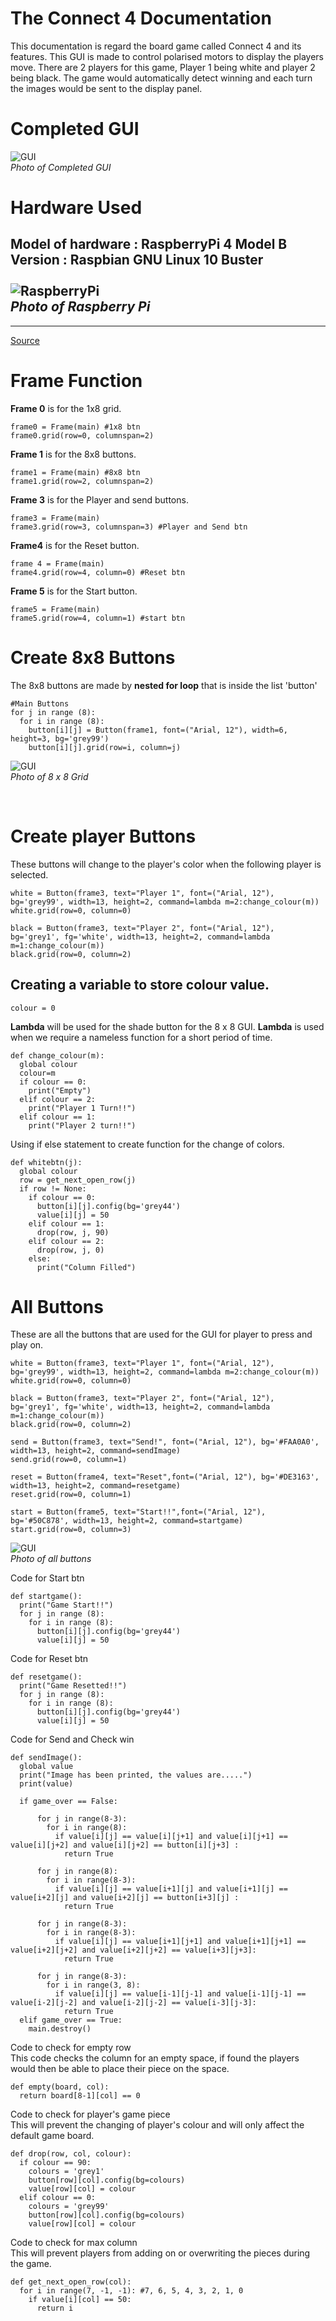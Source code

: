 # The Connect 4 Documentation

This documentation is regard the board game called Connect 4 and its features. This GUI is made to control polarised motors to display the players move. There are 2 players for this game, Player 1 being white and player 2 being black. The game would automatically detect winning and each turn the images would be sent to the display panel.

# Completed GUI
![GUI](/resources/8x8btn.PNG) <br>
*Photo of Completed GUI*

# Hardware Used
**Model of hardware** : RaspberryPi 4 Model B <br>
**Version** : Raspbian GNU Linux 10 Buster <br><br>
![RaspberryPi](/resources/rasp.PNG) <br>
*Photo of Raspberry Pi*
---
---
[Source](https://www.raspberrypi.com/products/raspberry-pi-4-model-b/)

# Frame Function
**Frame 0** is for the 1x8 grid.
```
frame0 = Frame(main) #1x8 btn
frame0.grid(row=0, columnspan=2)
```
**Frame 1** is for the 8x8 buttons. 
```
frame1 = Frame(main) #8x8 btn
frame1.grid(row=2, columnspan=2)
```
**Frame 3** is for the Player and send buttons. 
```
frame3 = Frame(main)
frame3.grid(row=3, columnspan=3) #Player and Send btn
```
**Frame4** is for the Reset button. 
```
frame 4 = Frame(main)
frame4.grid(row=4, column=0) #Reset btn
```
**Frame 5** is for the Start button. 
```
frame5 = Frame(main)
frame5.grid(row=4, column=1) #start btn
```

# Create 8x8 Buttons
The 8x8 buttons are made by **nested for loop** that is inside the list 'button'
```
#Main Buttons
for j in range (8):
  for i in range (8):
    button[i][j] = Button(frame1, font=("Arial, 12"), width=6, height=3, bg='grey99')
    button[i][j].grid(row=i, column=j)
```

![GUI](/resources/8x8btn.PNG) <br>
*Photo of 8 x 8 Grid*

<br>

# Create player Buttons
These buttons will change to the player's color when the following player is selected.
```
white = Button(frame3, text="Player 1", font=("Arial, 12"), bg='grey99', width=13, height=2, command=lambda m=2:change_colour(m))
white.grid(row=0, column=0)

black = Button(frame3, text="Player 2", font=("Arial, 12"), bg='grey1', fg='white', width=13, height=2, command=lambda m=1:change_colour(m))
black.grid(row=0, column=2)
```

## Creating a variable to store colour value. 
```
colour = 0
```
**Lambda** will be used for the shade button for the 8 x 8 GUI. **Lambda** is used when we require a nameless function for a short period of time. 
```
def change_colour(m): 
  global colour
  colour=m
  if colour == 0:
    print("Empty")
  elif colour == 2:
    print("Player 1 Turn!!")
  elif colour == 1:
    print("Player 2 turn!!")
```

Using if else statement to create function for the change of colors. 
```
def whitebtn(j):
  global colour
  row = get_next_open_row(j)
  if row != None:
    if colour == 0:
      button[i][j].config(bg='grey44')
      value[i][j] = 50   
    elif colour == 1:
      drop(row, j, 90)
    elif colour == 2: 
      drop(row, j, 0)
    else:
      print("Column Filled")
```

# All Buttons 
These are all the buttons that are used for the GUI for player to press and play on.
```
white = Button(frame3, text="Player 1", font=("Arial, 12"), bg='grey99', width=13, height=2, command=lambda m=2:change_colour(m))
white.grid(row=0, column=0)

black = Button(frame3, text="Player 2", font=("Arial, 12"), bg='grey1', fg='white', width=13, height=2, command=lambda m=1:change_colour(m))
black.grid(row=0, column=2)

send = Button(frame3, text="Send!", font=("Arial, 12"), bg='#FAA0A0', width=13, height=2, command=sendImage)
send.grid(row=0, column=1)

reset = Button(frame4, text="Reset",font=("Arial, 12"), bg='#DE3163', width=13, height=2, command=resetgame)
reset.grid(row=0, column=1)

start = Button(frame5, text="Start!!",font=("Arial, 12"), bg='#50C878', width=13, height=2, command=startgame)
start.grid(row=0, column=3)
```

![GUI](/resources/allbtn.PNG) <br>
*Photo of all buttons*

Code for Start btn
```
def startgame():
  print("Game Start!!")
  for j in range (8):
    for i in range (8):
      button[i][j].config(bg='grey44')
      value[i][j] = 50
```

Code for Reset btn
```
def resetgame():
  print("Game Resetted!!")
  for j in range (8):
    for i in range (8):
      button[i][j].config(bg='grey44')
      value[i][j] = 50
```

Code for Send and Check win
```
def sendImage():
  global value
  print("Image has been printed, the values are.....")
  print(value)

  if game_over == False:

      for j in range(8-3):
        for i in range(8):
          if value[i][j] == value[i][j+1] and value[i][j+1] == value[i][j+2] and value[i][j+2] == button[i][j+3] :
            return True

      for j in range(8):
        for i in range(8-3):
          if value[i][j] == value[i+1][j] and value[i+1][j] == value[i+2][j] and value[i+2][j] == button[i+3][j] :
            return True

      for j in range(8-3):
        for i in range(8-3):
          if value[i][j] == value[i+1][j+1] and value[i+1][j+1] == value[i+2][j+2] and value[i+2][j+2] == value[i+3][j+3]:
            return True

      for j in range(8-3):
        for i in range(3, 8):
          if value[i][j] == value[i-1][j-1] and value[i-1][j-1] == value[i-2][j-2] and value[i-2][j-2] == value[i-3][j-3]:
            return True
  elif game_over == True:
    main.destroy()  
```

Code to check for empty row <br>
This code checks the column for an empty space, if found the players would then be able to place their piece on the space.
```
def empty(board, col):
  return board[8-1][col] == 0
```

Code to check for player's game piece <br>
This will prevent the changing of player's colour and will only affect the default game board.
```
def drop(row, col, colour):
  if colour == 90:
    colours = 'grey1'
    button[row][col].config(bg=colours)
    value[row][col] = colour
  elif colour == 0:
    colours = 'grey99'
    button[row][col].config(bg=colours)
    value[row][col] = colour
```

Code to check for max column <br>
This will prevent players from adding on or overwriting the pieces during the game.
```
def get_next_open_row(col):
  for i in range(7, -1, -1): #7, 6, 5, 4, 3, 2, 1, 0
    if value[i][col] == 50:
      return i
```
